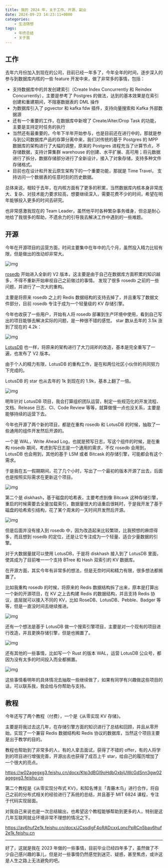 ```yaml
---
title: 我的 2024 年，关于工作、开源、副业
date: 2024-09-23 14:23:11+0000
categories:
    - 生活随想
tags:
    - 年终总结
    - 关于我
---
```


## **工作**

去年六月份加入到现在的公司，目前已经一年多了，今年全年的时间，逐步深入的参与到数据库内核的一些 feature 开发中来，做了非常多的事情，包括：

- 支持数据库中的并发创建索引（Create Index Concurrently 和 Reindex Concurrently），主要是参考了 Postgres 的做法，达到的基本效果是在索引创建和重建期间，不阻塞数据表的 DML 操作
- 为数据库引入了 pgvector 和 kafka fdw 插件，支持向量搜索和 Kafka 外部数据源
- 还有一个重要的工作，在数据库中新增了 Create/Alter/Drop Task 的功能，主要是支持定时任务的执行
- 当然还有最重要的，今年下半年开始参与，也是目前还在进行中的，那就是参与到公司数据库产品的存算分离中来，我们对传统的基于 Postgres 的 MPP 数据库的架构进行了大幅的调整，原来的 Postgres 进程充当了计算节点，不存储数据，支持计算集群 warehouse 的创建、水平扩展、高可用；将元数据进行了拆分，数据存储部分进行了全新设计，接入了对象存储，支持多种文件存储格式。
- 目前也在设计和开发云原生架构下的一个重要功能，那就是 Time Travel， 支持访问一个数据表的任意时刻的历史数据。

总体来说，相较于去年，在内核方面有了更多的积累，当然数据库内核本身非常庞大、复杂、对技术能力要求较高，想要继续深入，需要花费不少的时间，希望在明年能够投入更多的时间去研究。

也非常感激我现在的 Team Leader，虽然他平时各种繁杂事务缠身，但总是耐心地给了我很多的帮助，不遗余力的引导我去解决工作中遇到的一些难题。

## **开源**

今年在开源项目的运营方面，时间主要集中在年中的几个月，虽然投入精力比较有限，但是做出的改动却非常大。

![img](https://pic4.zhimg.com/80/v2-11d2a4239344002edf53be1c9a3b120f_1440w.webp)

[rosedb](https://link.zhihu.com/?target=https%3A//github.com/rosedblabs/rosedb) 开始进入全新的 V2 版本，这主要是由于自己在数据库方面积累的知识越多，不得不重新开始审视自己之前做过的事情。 发现了很多 rosedb 之前的一些问题，并进行了一次大的重构。

主要是将原来 rosedb 之上的 Redis 数据结构的支持去掉了，并且重写了数据文件部分，目前 rosedb 专注于成为一个轻量级的 KV 存储引擎。

今年也收获了一些用户，开始有人将 rosedb 部署到生产环境中使用，看到自己写出的项目能够去解决实际的问题，是一种很不错的感觉。 star 数从去年的 3.5k 涨到了现在的 4.2k：

![img](https://pic2.zhimg.com/80/v2-238c63987a2dcde83e6ae34e259e1465_1440w.webp)

[LotusDB](https://link.zhihu.com/?target=https%3A//github.com/lotusdblabs/lotusdb) 也一样，将原来的架构进行了大刀阔斧的改造，基本是完全重写了一遍，也发布了 V2 版本。

由于个人的精力有限，LotusDB 的重构工作，是在和两位社区小伙伴的共同努力下完成的。

LotusDB 的 star 也从去年的 1k 到现在的 1.9k，基本上翻了一倍。

![img](https://pic2.zhimg.com/80/v2-1207c7ab2e440f08d160f9005b8b6151_1440w.webp)

明年针对 LotusDB 项目，我会打算组织团队运营，制定一些规范化的开发流程、文档、Release 日志、CI、Code Review 等等，就算做慢一点也没关系，主要是能够持续的运营下去。

今年也开源了两个新的项目，都是在重构 rosedb 和 LotusDB 的时候，抽取了一些通用的组件开发然后开源的。

一个是 WAL，Write Ahead Log，也就是预写日志，写这个组件的时候，是在重构 rosedb 期间，考虑到写日志是一个通用的需求，不仅 rosedb 会用到，LotusDB 也会用到，其他的基于 LSM 或者 Bitcask 的存储引擎，可能都会有这个需求。

于是我在五一假期期间，花了几个小时，写出了一个最初的版本开源了出去，后面也是按照实际需求在更新这个项目。

![img](https://pic3.zhimg.com/80/v2-fa69871e9b060cb4dbae08284e9da43e_1440w.webp)

第二个是 diskhash，基于磁盘的哈希表，主要考虑到像 Bitcask 这种存储引擎，重启的时候需要去全量加载索引，数据量很大的话重启很耗时，于是我开发了基于磁盘的哈希索引结构，花了某个周末的一天时间开发然后开源。

![img](https://pic3.zhimg.com/80/v2-c2c268a8edc36dce7d795c2df2e3e78a_1440w.webp)

但是后面并没有接入到 rosedb 中，因为改造起来比较繁琐，比我预想的麻烦得多，而且想到 rosedb 的定位，还是让它专注成为一个轻量、适合少量数据的引擎。

对于大数据量就可以使用 LotusDB，于是将 diskhash 接入到了 LotusDB 里面，使其成为了目前唯一一个支持 BTree 和 Hash 双索引的 KV 数据库。

在开源方面，其实今年有非常多的想法，但是无奈时间和精力有限，很多想法都搁置了。

比如我重构 rosedb 的时候，将原来的 Redis 数据结构拆了出来，原本是打算出一个新的开源项目，在 KV 之上去构建 Redis 的数据结构，并且支持 Redis 协议，底层就可以接入不同的 KV，比如 RoseDB、LotusDB、Pebble、Badger 等等，但是一直没时间去继续推进。

![img](https://pic1.zhimg.com/80/v2-74761627dfa2afe6f0f15c5b9095d6d0_1440w.webp)

还有一个想法是基于 LotusDB 做一个搜索引擎项目，主要是对一个现有的项目进行改造，并且更换存储引擎，但是也搁置了。

![img](https://pic3.zhimg.com/80/v2-7fcbac58f1d165835a1ebbb078f8c62a_1440w.webp)

还有其他的一些事情，比如写一个 Rust 的版本 WAL，运营 LotusDB 公众号，都因为没有太多的时间投入而全都搁置。

![img](https://pic3.zhimg.com/80/v2-68c117c1d37da34cacc49fdfc6b2c57e_1440w.webp)

这些事情看明年的具体情况去抽取一些继续做了，如果有同学有兴趣做这些项目的话，可以联系我，我会给与你帮助与支持。

## **教程**

今年还写了两个教程（付费），一个是《从零实现 KV 存储》。

主要是将我过去这几年，在存储引擎方面的知识进行了总结和回顾，并且从零开始，实现了一个兼容 Redis 数据结构和 Redis 协议的数据库，当然这个项目主要是出于教学的目的。

教程也帮助到了非常多的人，有的人拿去面试，获得了不错的 offer，有的人将学到的项目进行增强完善，开源出去也获得了成百上千 star，给自己的履历增加了一个很大的亮点。

https://w02agegxg3.feishu.cn/docx/Ktp3dBGl9oHdbOxbjUWcGdSnn3gw02agegxg3.feishu.cn

第二个教程是《从零实现分布式 KV》，和知名博主「青藤木鸟」进行合作，将自己之前的分布式相关的经验进行了系统的总结，并且基于 MIT 6824 课程，专注于代码实现层面。

对我自己来说也是一次总结输出，也希望这个教程能够帮助到更多的人，特别是这几年互联网就业环境非常不理想的情况之下。

https://av6huf2e1k.feishu.cn/docx/JCssdlgF4oRADcxxLqncPpRCn5bav6huf2e1k.feishu.cn

------

好了，这就是我在 2023 年做的一些事情，目前毕业已经四年多了，虽然做了不少自己感兴趣的事儿，但是对一些事情仍然感觉到迷茫、疑惑，甚至焦虑，或许这是人生之路上无法避免的吧。
